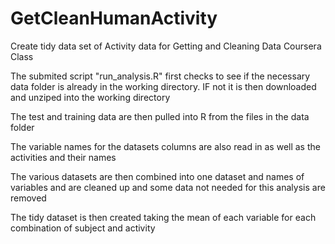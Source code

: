 GetCleanHumanActivity
=====================

Create tidy data set of Activity data for Getting and Cleaning Data Coursera Class

The submited script "run_analysis.R" first checks to see if the necessary data folder is already in the working directory. IF not it is then downloaded and unziped into the working directory

The test and training data are then pulled into R from the files in the data folder

The variable names for the datasets columns are also read in as well as the activities and their names

The various datasets are then combined into one dataset and names of variables and are cleaned up and some data not needed for this analysis are removed

The tidy dataset is then created taking the mean of each variable for each combination of subject and activity
